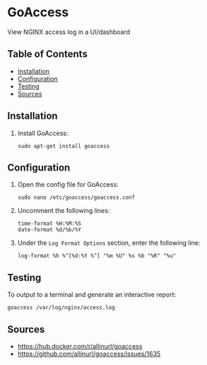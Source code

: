 # GoAccess

View NGINX access log in a UI/dashboard

## Table of Contents

- [Installation](#installation)
- [Configuration](#configuration)
- [Testing](#testing)
- [Sources](#sources)

## Installation

1. Install GoAccess:
   ```
   sudo apt-get install goaccess
   ```

## Configuration

1. Open the config file for GoAccess:
   ```
   sudo nano /etc/goaccess/goaccess.conf
   ```
2. Uncomment the following lines:
   ```
   time-format %H:%M:%S
   date-format %d/%b/%Y
   ```
3. Under the `Log Format Options` section, enter the following line:
   ```
   log-format %h %^[%d:%t %^] "%m %U" %s %b "%R" "%u"
   ```

## Testing

To output to a terminal and generate an interactive report:

```
goaccess /var/log/nginx/access.log
```

## Sources

- https://hub.docker.com/r/allinurl/goaccess
- https://github.com/allinurl/goaccess/issues/1635
